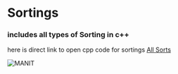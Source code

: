 # Sortings
### includes all types of Sorting in c++


here is direct link to open cpp code for sortings [All Sorts](https://pastebin.com/9XXx9fZw) 


![MANIT](https://myoctocat.com/assets/images/base-octocat.svg)
